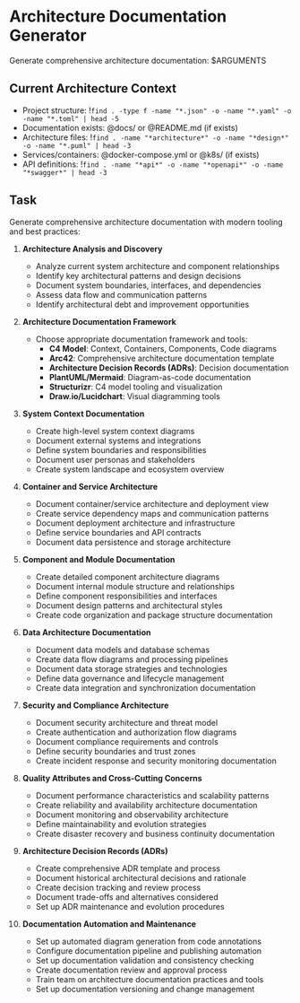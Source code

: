 

# Architecture Documentation Generator

Generate comprehensive architecture documentation: $ARGUMENTS

## Current Architecture Context

- Project structure: !`find . -type f -name "*.json" -o -name "*.yaml" -o -name "*.toml" | head -5`
- Documentation exists: @docs/ or @README.md (if exists)
- Architecture files: !`find . -name "*architecture*" -o -name "*design*" -o -name "*.puml" | head -3`
- Services/containers: @docker-compose.yml or @k8s/ (if exists)
- API definitions: !`find . -name "*api*" -o -name "*openapi*" -o -name "*swagger*" | head -3`

## Task

Generate comprehensive architecture documentation with modern tooling and best practices:

1. **Architecture Analysis and Discovery**
   - Analyze current system architecture and component relationships
   - Identify key architectural patterns and design decisions
   - Document system boundaries, interfaces, and dependencies
   - Assess data flow and communication patterns
   - Identify architectural debt and improvement opportunities

2. **Architecture Documentation Framework**
   - Choose appropriate documentation framework and tools:
     - **C4 Model**: Context, Containers, Components, Code diagrams
     - **Arc42**: Comprehensive architecture documentation template
     - **Architecture Decision Records (ADRs)**: Decision documentation
     - **PlantUML/Mermaid**: Diagram-as-code documentation
     - **Structurizr**: C4 model tooling and visualization
     - **Draw.io/Lucidchart**: Visual diagramming tools

3. **System Context Documentation**
   - Create high-level system context diagrams
   - Document external systems and integrations
   - Define system boundaries and responsibilities
   - Document user personas and stakeholders
   - Create system landscape and ecosystem overview

4. **Container and Service Architecture**
   - Document container/service architecture and deployment view
   - Create service dependency maps and communication patterns
   - Document deployment architecture and infrastructure
   - Define service boundaries and API contracts
   - Document data persistence and storage architecture

5. **Component and Module Documentation**
   - Create detailed component architecture diagrams
   - Document internal module structure and relationships
   - Define component responsibilities and interfaces
   - Document design patterns and architectural styles
   - Create code organization and package structure documentation

6. **Data Architecture Documentation**
   - Document data models and database schemas
   - Create data flow diagrams and processing pipelines
   - Document data storage strategies and technologies
   - Define data governance and lifecycle management
   - Create data integration and synchronization documentation

7. **Security and Compliance Architecture**
   - Document security architecture and threat model
   - Create authentication and authorization flow diagrams
   - Document compliance requirements and controls
   - Define security boundaries and trust zones
   - Create incident response and security monitoring documentation

8. **Quality Attributes and Cross-Cutting Concerns**
   - Document performance characteristics and scalability patterns
   - Create reliability and availability architecture documentation
   - Document monitoring and observability architecture
   - Define maintainability and evolution strategies
   - Create disaster recovery and business continuity documentation

9. **Architecture Decision Records (ADRs)**
   - Create comprehensive ADR template and process
   - Document historical architectural decisions and rationale
   - Create decision tracking and review process
   - Document trade-offs and alternatives considered
   - Set up ADR maintenance and evolution procedures

10. **Documentation Automation and Maintenance**
    - Set up automated diagram generation from code annotations
    - Configure documentation pipeline and publishing automation
    - Set up documentation validation and consistency checking
    - Create documentation review and approval process
    - Train team on architecture documentation practices and tools
    - Set up documentation versioning and change management